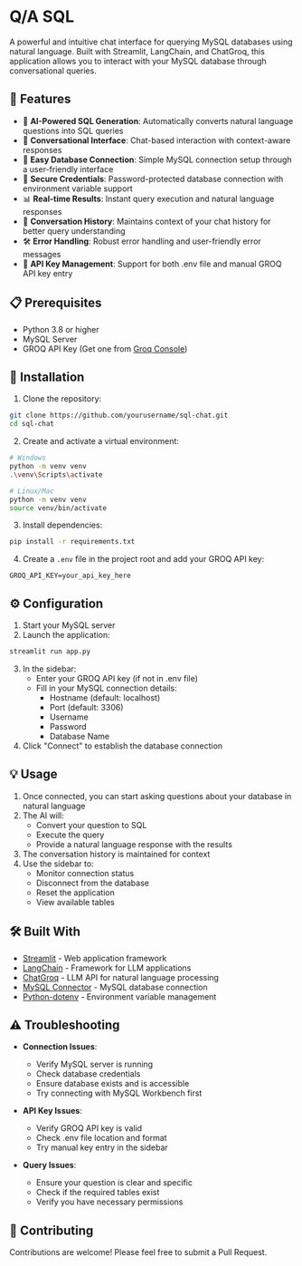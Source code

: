 # Q/A SQL

A powerful and intuitive chat interface for querying MySQL databases using natural language. Built with Streamlit, LangChain, and ChatGroq, this application allows you to interact with your MySQL database through conversational queries.

## 🌟 Features

- 🤖 **AI-Powered SQL Generation**: Automatically converts natural language questions into SQL queries
- 💬 **Conversational Interface**: Chat-based interaction with context-aware responses
- 🔌 **Easy Database Connection**: Simple MySQL connection setup through a user-friendly interface
- 🔐 **Secure Credentials**: Password-protected database connection with environment variable support
- 📊 **Real-time Results**: Instant query execution and natural language responses
- 🔄 **Conversation History**: Maintains context of your chat history for better query understanding
- 🛠️ **Error Handling**: Robust error handling and user-friendly error messages
- 🔑 **API Key Management**: Support for both .env file and manual GROQ API key entry

## 📋 Prerequisites

- Python 3.8 or higher
- MySQL Server
- GROQ API Key (Get one from [Groq Console](https://console.groq.com/))

## 🚀 Installation

1. Clone the repository:
```bash
git clone https://github.com/yourusername/sql-chat.git
cd sql-chat
```

2. Create and activate a virtual environment:
```bash
# Windows
python -m venv venv
.\venv\Scripts\activate

# Linux/Mac
python -m venv venv
source venv/bin/activate
```

3. Install dependencies:
```bash
pip install -r requirements.txt
```

4. Create a `.env` file in the project root and add your GROQ API key:
```
GROQ_API_KEY=your_api_key_here
```

## ⚙️ Configuration

1. Start your MySQL server
2. Launch the application:
```bash
streamlit run app.py
```
3. In the sidebar:
   - Enter your GROQ API key (if not in .env file)
   - Fill in your MySQL connection details:
     - Hostname (default: localhost)
     - Port (default: 3306)
     - Username
     - Password
     - Database Name
4. Click "Connect" to establish the database connection

## 💡 Usage

1. Once connected, you can start asking questions about your database in natural language
2. The AI will:
   - Convert your question to SQL
   - Execute the query
   - Provide a natural language response with the results
3. The conversation history is maintained for context
4. Use the sidebar to:
   - Monitor connection status
   - Disconnect from the database
   - Reset the application
   - View available tables

## 🛠️ Built With

- [Streamlit](https://streamlit.io/) - Web application framework
- [LangChain](https://www.langchain.com/) - Framework for LLM applications
- [ChatGroq](https://console.groq.com/) - LLM API for natural language processing
- [MySQL Connector](https://dev.mysql.com/doc/connector-python/en/) - MySQL database connection
- [Python-dotenv](https://pypi.org/project/python-dotenv/) - Environment variable management

## ⚠️ Troubleshooting

- **Connection Issues**:
  - Verify MySQL server is running
  - Check database credentials
  - Ensure database exists and is accessible
  - Try connecting with MySQL Workbench first

- **API Key Issues**:
  - Verify GROQ API key is valid
  - Check .env file location and format
  - Try manual key entry in the sidebar

- **Query Issues**:
  - Ensure your question is clear and specific
  - Check if the required tables exist
  - Verify you have necessary permissions

## 🤝 Contributing

Contributions are welcome! Please feel free to submit a Pull Request.
